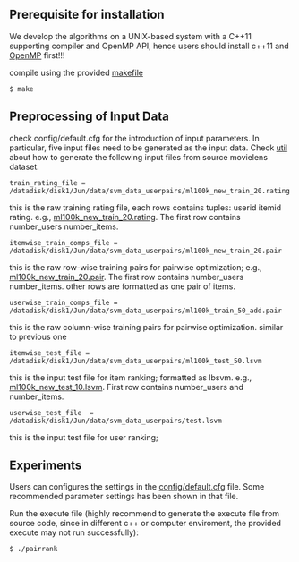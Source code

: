 ## Prerequisite for installation 
We develop the algorithms on a UNIX-based system with a C++11 supporting compiler and OpenMP API, hence users should install c++11 and [OpenMP](https://bisqwit.iki.fi/story/howto/openmp/) first!!!

compile using the provided [makefile](https://github.com/bssbbsmd/Collaborative_Multi-task_ranking/blob/master/stochastic2/Makefile) 

```
$ make
```

## Preprocessing of Input Data

check config/default.cfg for the introduction of input parameters. In particular, five input files need to be generated as the input data. Check [util](https://github.com/bssbbsmd/Collaborative_Multi-task_ranking/tree/master/stochastic2/util) about how to generate the following input files from source movielens dataset. 

```
train_rating_file = /datadisk/disk1/Jun/data/svm_data_userpairs/ml100k_new_train_20.rating
```
this is the raw training rating file, each rows contains tuples: userid itemid rating. e.g., [ml100k_new_train_20.rating](https://github.com/bssbbsmd/Collaborative_Multi-task_ranking/blob/master/stochastic/util/svm_data_itemwise/ml100k_new_train_20.rating). The first row contains number_users  number_items. 

```
itemwise_train_comps_file = /datadisk/disk1/Jun/data/svm_data_userpairs/ml100k_new_train_20.pair
```
this is the raw row-wise training pairs for pairwise optimization; e.g., [ml100k_new_train_20.pair](https://github.com/bssbbsmd/Collaborative_Multi-task_ranking/blob/master/stochastic/util/svm_data_itemwise/ml100k_new_train_10.pair). The first row contains number_users  number_items. other rows are formatted as one pair of items. 

```
userwise_train_comps_file = /datadisk/disk1/Jun/data/svm_data_userpairs/ml100k_train_50_add.pair
```
this is the raw column-wise training pairs for pairwise optimization. similar to previous one

```
itemwise_test_file = /datadisk/disk1/Jun/data/svm_data_userpairs/ml100k_test_50.lsvm
```
this is the input test file for item ranking; formatted as lbsvm. e.g., [ml100k_new_test_10.lsvm](https://github.com/bssbbsmd/Collaborative_Multi-task_ranking/blob/master/stochastic/util/svm_data_itemwise/ml100k_new_test_10.lsvm). First row contains number_users and number_items. 

```
userwise_test_file  = /datadisk/disk1/Jun/data/svm_data_userpairs/test.lsvm
```
this is the input test file for user ranking; 

## Experiments 
Users can configures the settings in the [config/default.cfg](https://github.com/bssbbsmd/Collaborative_Multi-task_ranking/blob/master/stochastic2/config/default.cfg) file. Some recommended parameter settings has been shown in that file.

Run the execute file (highly recommend to generate the execute file from source code, since in different c++ or computer enviroment, the provided execute may not run successfully): 

    $ ./pairrank

